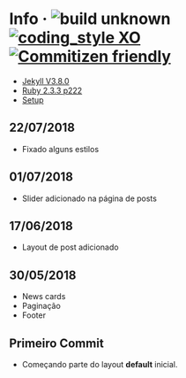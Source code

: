 # Info  &middot; ![build unknown](https://img.shields.io/badge/build-unknown-lightgray.svg?style=flat-square) [![coding_style XO](https://img.shields.io/badge/coding_style-XO-35f3f3.svg?style=flat-square)](https://github.com/xojs/)[![Commitizen friendly](https://img.shields.io/badge/commitizen-friendly-brightgreen.svg)](http://commitizen.github.io/cz-cli/)

- [Jekyll V3.8.0](https://jekyllrb.com/)
- [Ruby 2.3.3 p222](https://rubyinstaller.org/downloads/)
- [Setup](http://jekyll-windows.juthilo.com/)

## 22/07/2018
- Fixado alguns estilos

## 01/07/2018
- Slider adicionado na página de posts 

## 17/06/2018
- Layout de post adicionado

## 30/05/2018
- News cards
- Paginação
- Footer
## Primeiro Commit 

- Começando parte do layout **default** inicial.